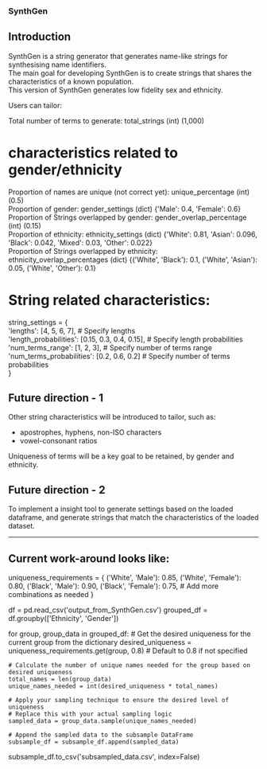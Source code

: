 ### SynthGen

## Introduction

<p> SynthGen is a string generator that generates name-like strings for synthesising name identifiers. <br>
The main goal for developing SynthGen is to create strings that shares the characteristics of a known population. <br>
This version of SynthGen generates low fidelity sex and ethnicity.</p>

Users can tailor:<br>

Total number of terms to generate: total_strings (int) (1,000) <br>

# characteristics related to gender/ethnicity

<p> Proportion of names are unique (not correct yet): unique_percentage (int) (0.5)<br>
Proportion of gender: gender_settings (dict) {'Male': 0.4, 'Female': 0.6} <br>
Proportion of Strings overlapped by gender: gender_overlap_percentage (int) (0.15) <br>
Proportion of ethnicity: ethnicity_settings (dict) {'White': 0.81, 'Asian': 0.096, 'Black': 0.042, 'Mixed': 0.03, 'Other': 0.022} <br>
Proportion of Strings overlapped by ethnicity: ethnicity_overlap_percentages (dict) {('White', 'Black'): 0.1, ('White', 'Asian'): 0.05, ('White', 'Other'): 0.1} <br> </p>

# String related characteristics:

<p>string_settings = { <br>
    'lengths': [4, 5, 6, 7],  # Specify lengths <br>
    'length_probabilities': [0.15, 0.3, 0.4, 0.15],  # Specify length probabilities <br>
    'num_terms_range': [1, 2, 3],  # Specify number of terms range  <br>
    'num_terms_probabilities': [0.2, 0.6, 0.2]  # Specify number of terms probabilities  <br>
} </p>

## Future direction - 1
Other string characteristics will be introduced to tailor, such as:
- apostrophes, hyphens, non-ISO characters
- vowel-consonant ratios

Uniqueness of terms will be a key goal to be retained, by gender and ethnicity. 


## Future direction - 2
To implement a insight tool to generate settings based on the loaded dataframe, and generate strings that match the characteristics of the loaded dataset.

---

## Current work-around looks like:

uniqueness_requirements = {
    ('White', 'Male'): 0.85,
    ('White', 'Female'): 0.80,
    ('Black', 'Male'): 0.90,
    ('Black', 'Female'): 0.75,
    # Add more combinations as needed
}

df = pd.read_csv('output_from_SynthGen.csv')
grouped_df = df.groupby(['Ethnicity', 'Gender'])

for group, group_data in grouped_df:
    # Get the desired uniqueness for the current group from the dictionary
    desired_uniqueness = uniqueness_requirements.get(group, 0.8)  # Default to 0.8 if not specified
    
    # Calculate the number of unique names needed for the group based on desired uniqueness
    total_names = len(group_data)
    unique_names_needed = int(desired_uniqueness * total_names)
    
    # Apply your sampling technique to ensure the desired level of uniqueness
    # Replace this with your actual sampling logic
    sampled_data = group_data.sample(unique_names_needed)
    
    # Append the sampled data to the subsample DataFrame
    subsample_df = subsample_df.append(sampled_data)

subsample_df.to_csv('subsampled_data.csv', index=False)


